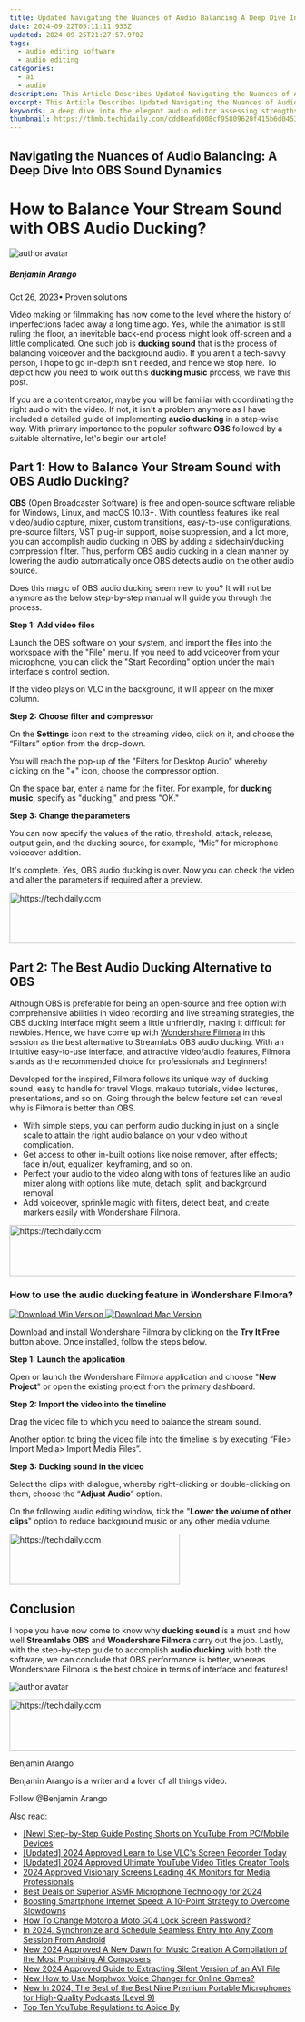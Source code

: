 ```yaml
---
title: Updated Navigating the Nuances of Audio Balancing A Deep Dive Into OBS Sound Dynamics for 2024
date: 2024-09-22T05:11:11.933Z
updated: 2024-09-25T21:27:57.970Z
tags: 
  - audio editing software
  - audio editing
categories: 
  - ai
  - audio
description: This Article Describes Updated Navigating the Nuances of Audio Balancing A Deep Dive Into OBS Sound Dynamics for 2024
excerpt: This Article Describes Updated Navigating the Nuances of Audio Balancing A Deep Dive Into OBS Sound Dynamics for 2024
keywords: a deep dive into the elegant audio editor assessing strengths weaknesses and alternative solutions 2024 edition,navigating the nuances of audio balancing a deep dive into obs sound dynamics,silencing sounds a deep dive into audacitys features for sound reduction,navigating the nuances of noise cancelling sound effects using final cut pro xs autoduck feature,cutting edge mobile audio tools selecting the top 10 for ios and android devices updated,exploring the capabilities of avs audio software a deep dive into features ratings and options,exploring the soundscape a deep dive into adobe auditions capabilities updated
thumbnail: https://thmb.techidaily.com/cdd8eafd008cf95809620f415b6d0453d80ccae0c32a9023581f934b16334c5a.jpg
---
```


## Navigating the Nuances of Audio Balancing: A Deep Dive Into OBS Sound Dynamics

# How to Balance Your Stream Sound with OBS Audio Ducking?

![author avatar](https://images.wondershare.com/filmora/article-images/benjamin-arango-author.jpg)

##### Benjamin Arango

 Oct 26, 2023• Proven solutions

Video making or filmmaking has now come to the level where the history of imperfections faded away a long time ago. Yes, while the animation is still ruling the floor, an inevitable back-end process might look off-screen and a little complicated. One such job is **ducking sound** that is the process of balancing voiceover and the background audio. If you aren't a tech-savvy person, I hope to go in-depth isn't needed, and hence we stop here. To depict how you need to work out this **ducking music** process, we have this post.

If you are a content creator, maybe you will be familiar with coordinating the right audio with the video. If not, it isn't a problem anymore as I have included a detailed guide of implementing **audio ducking** in a step-wise way. With primary importance to the popular software **OBS** followed by a suitable alternative, let's begin our article!

## Part 1: How to Balance Your Stream Sound with OBS Audio Ducking?

**OBS** (Open Broadcaster Software) is free and open-source software reliable for Windows, Linux, and macOS 10.13+. With countless features like real video/audio capture, mixer, custom transitions, easy-to-use configurations, pre-source filters, VST plug-in support, noise suppression, and a lot more, you can accomplish audio ducking in OBS by adding a sidechain/ducking compression filter. Thus, perform OBS audio ducking in a clean manner by lowering the audio automatically once OBS detects audio on the other audio source.

Does this magic of OBS audio ducking seem new to you? It will not be anymore as the below step-by-step manual will guide you through the process.

**Step 1: Add video files**

Launch the OBS software on your system, and import the files into the workspace with the "File" menu. If you need to add voiceover from your microphone, you can click the "Start Recording" option under the main interface's control section.

If the video plays on VLC in the background, it will appear on the mixer column.

**Step 2: Choose filter and compressor**

On the **Settings** icon next to the streaming video, click on it, and choose the “Filters” option from the drop-down.

You will reach the pop-up of the "Filters for Desktop Audio" whereby clicking on the "+" icon, choose the compressor option.

On the space bar, enter a name for the filter. For example, for **ducking music**, specify as "ducking," and press "OK."

**Step 3: Change the parameters**

You can now specify the values of the ratio, threshold, attack, release, output gain, and the ducking source, for example, “Mic” for microphone voiceover addition.

It's complete. Yes, OBS audio ducking is over. Now you can check the video and alter the parameters if required after a preview.

<!-- affiliate ads begin -->
<a href="https://laganoo.pxf.io/c/5597632/1484944/16446" target="_top" id="1484944">
  <img src="//a.impactradius-go.com/display-ad/16446-1484944" border="0" alt="https://techidaily.com" width="728" height="90"/>
</a>
<img height="0" width="0" src="https://laganoo.pxf.io/i/5597632/1484944/16446" style="position:absolute;visibility:hidden;" border="0" />
<!-- affiliate ads end -->

## Part 2: The Best Audio Ducking Alternative to OBS

Although OBS is preferable for being an open-source and free option with comprehensive abilities in video recording and live streaming strategies, the OBS ducking interface might seem a little unfriendly, making it difficult for newbies. Hence, we have come up with [Wondershare Filmora](https://tools.techidaily.com/wondershare/filmora/download/) in this session as the best alternative to Streamlabs OBS audio ducking. With an intuitive easy-to-use interface, and attractive video/audio features, Filmora stands as the recommended choice for professionals and beginners!

Developed for the inspired, Filmora follows its unique way of ducking sound, easy to handle for travel Vlogs, makeup tutorials, video lectures, presentations, and so on. Going through the below feature set can reveal why is Filmora is better than OBS.

* With simple steps, you can perform audio ducking in just on a single scale to attain the right audio balance on your video without complication.
* Get access to other in-built options like noise remover, after effects; fade in/out, equalizer, keyframing, and so on.
* Perfect your audio to the video along with tons of features like an audio mixer along with options like mute, detach, split, and background removal.
* Add voiceover, sprinkle magic with filters, detect beat, and create markers easily with Wondershare Filmora.

<!-- affiliate ads begin -->
<a href="https://appsumo.8odi.net/c/5597632/2151860/7443" target="_top" id="2151860">
  <img src="//a.impactradius-go.com/display-ad/7443-2151860" border="0" alt="https://techidaily.com" width="728" height="90"/>
</a>
<img height="0" width="0" src="https://appsumo.8odi.net/i/5597632/2151860/7443" style="position:absolute;visibility:hidden;" border="0" />
<!-- affiliate ads end -->

### How to use the audio ducking feature in Wondershare Filmora?

[![Download Win Version](https://images.wondershare.com/filmora/guide/download-btn-win.jpg) ](https://tools.techidaily.com/wondershare/filmora/download/) [![Download Mac Version](https://images.wondershare.com/filmora/guide/download-btn-mac.jpg) ](https://tools.techidaily.com/wondershare/filmora/download/)

Download and install Wondershare Filmora by clicking on the **Try It Free** button above. Once installed, follow the steps below.

**Step 1: Launch the application**

Open or launch the Wondershare Filmora application and choose "**New Project**" or open the existing project from the primary dashboard.

**Step 2: Import the video into the timeline**

Drag the video file to which you need to balance the stream sound.

Another option to bring the video file into the timeline is by executing “File> Import Media> Import Media Files”.

**Step 3: Ducking sound in the video**

Select the clips with dialogue, whereby right-clicking or double-clicking on them, choose the “**Adjust Audio**” option.

On the following audio editing window, tick the "**Lower the volume of other clips**" option to reduce background music or any other media volume.

<!-- affiliate ads begin -->
<a href="https://laganoo.pxf.io/c/5597632/1528689/16446" target="_top" id="1528689">
  <img src="//a.impactradius-go.com/display-ad/16446-1528689" border="0" alt="https://techidaily.com" width="300" height="90"/>
</a>
<img height="0" width="0" src="https://laganoo.pxf.io/i/5597632/1528689/16446" style="position:absolute;visibility:hidden;" border="0" />
<!-- affiliate ads end -->

## Conclusion

I hope you have now come to know why **ducking sound** is a must and how well **Streamlabs OBS** and **Wondershare Filmora** carry out the job. Lastly, with the step-by-step guide to accomplish **audio ducking** with both the software, we can conclude that OBS performance is better, whereas Wondershare Filmora is the best choice in terms of interface and features!

![author avatar](https://images.wondershare.com/filmora/article-images/benjamin-arango-author.jpg)

<!-- affiliate ads begin -->
<a href="https://appsumo.8odi.net/c/5597632/2132160/7443" target="_top" id="2132160">
  <img src="//a.impactradius-go.com/display-ad/7443-2132160" border="0" alt="https://techidaily.com" width="600" height="90"/>
</a>
<img height="0" width="0" src="https://appsumo.8odi.net/i/5597632/2132160/7443" style="position:absolute;visibility:hidden;" border="0" />
<!-- affiliate ads end -->

Benjamin Arango

Benjamin Arango is a writer and a lover of all things video.

Follow @Benjamin Arango

<ins class="adsbygoogle"
      style="display:block"
      data-ad-client="ca-pub-7571918770474297"
      data-ad-slot="8358498916"
      data-ad-format="auto"
      data-full-width-responsive="true"></ins>

<span class="atpl-alsoreadstyle">Also read:</span>
<div><ul>
<li><a href="https://youtube-stream.techidaily.com/new-step-by-step-guide-posting-shorts-on-youtube-from-pcmobile-devices/"><u>[New] Step-by-Step Guide Posting Shorts on YouTube From PC/Mobile Devices</u></a></li>
<li><a href="https://screen-video-capture.techidaily.com/updated-2024-approved-learn-to-use-vlcs-screen-recorder-today/"><u>[Updated] 2024 Approved Learn to Use VLC's Screen Recorder Today</u></a></li>
<li><a href="https://vp-tips.techidaily.com/updated-2024-approved-ultimate-youtube-video-titles-creator-tools/"><u>[Updated] 2024 Approved Ultimate YouTube Video Titles Creator Tools</u></a></li>
<li><a href="https://fox-http.techidaily.com/2024-approved-visionary-screens-leading-4k-monitors-for-media-professionals/"><u>2024 Approved Visionary Screens Leading 4K Monitors for Media Professionals</u></a></li>
<li><a href="https://extra-hints.techidaily.com/best-deals-on-superior-asmr-microphone-technology-for-2024/"><u>Best Deals on Superior ASMR Microphone Technology for 2024</u></a></li>
<li><a href="https://fox-that.techidaily.com/boosting-smartphone-internet-speed-a-10-point-strategy-to-overcome-slowdowns/"><u>Boosting Smartphone Internet Speed: A 10-Point Strategy to Overcome Slowdowns</u></a></li>
<li><a href="https://easy-unlock-android.techidaily.com/how-to-change-motorola-moto-g04-lock-screen-password-by-drfone-android/"><u>How To Change Motorola Moto G04 Lock Screen Password?</u></a></li>
<li><a href="https://some-approaches.techidaily.com/in-2024-synchronize-and-schedule-seamless-entry-into-any-zoom-session-from-android/"><u>In 2024, Synchronize and Schedule Seamless Entry Into Any Zoom Session From Android</u></a></li>
<li><a href="https://sound-tweaking.techidaily.com/new-2024-approved-a-new-dawn-for-music-creation-a-compilation-of-the-most-promising-ai-composers/"><u>New 2024 Approved A New Dawn for Music Creation A Compilation of the Most Promising AI Composers</u></a></li>
<li><a href="https://sound-tweaking.techidaily.com/new-2024-approved-guide-to-extracting-silent-version-of-an-avi-file/"><u>New 2024 Approved Guide to Extracting Silent Version of an AVI File</u></a></li>
<li><a href="https://sound-tweaking.techidaily.com/new-how-to-use-morphvox-voice-changer-for-online-games/"><u>New How to Use Morphvox Voice Changer for Online Games?</u></a></li>
<li><a href="https://sound-tweaking.techidaily.com/new-in-2024-the-best-of-the-best-nine-premium-portable-microphones-for-high-quality-podcasts-level-9/"><u>New In 2024, The Best of the Best Nine Premium Portable Microphones for High-Quality Podcasts (Level 9)</u></a></li>
<li><a href="https://youtube-lab.techidaily.com/en-youtube-regulations-to-abide-by/"><u>Top Ten YouTube Regulations to Abide By</u></a></li>
</ul></div>

